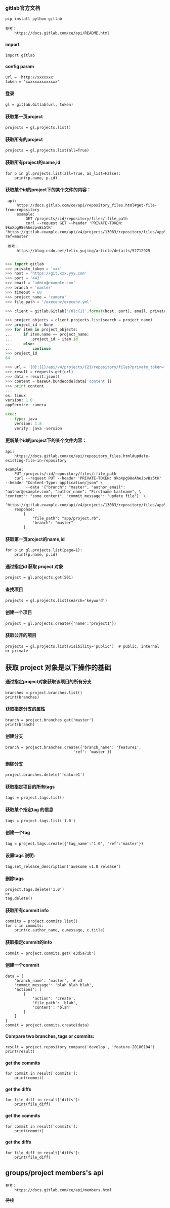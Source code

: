 <!--
author: hack0072008
head: http://www.etcunion.com/static/logo1_128x128.jpg
date: 2018-12-04
title: gitlab的restFul Api
tags: python,gitlab
images: http://www.etcunion.com/static/logo1_128x128.jpg
category: gitlab
status: publish
summary: python api操作gitlab
-->


### gitlab官方文档
    pip install python-gitlab
    
    参考：
        https://docs.gitlab.com/ce/api/README.html


#### import
    import gitlab

#### config param
    url = 'http://xxxxxxx'
    token = 'xxxxxxxxxxxxxx'

#### 登录
    gl = gitlab.Gitlab(url, token)

#### 获取第一页project
    projects = gl.projects.list()

#### 获取所有的project
    projects = gl.projects.list(all=True)


#### 获取所有project的name,id
    for p in gl.projects.list(all=True, as_list=False):
        print(p.name, p.id)

#### 获取某个id的project下的某个文件的内容：
     api:
         https://docs.gitlab.com/ce/api/repository_files.html#get-file-from-repository
         example:
             GET /projects/:id/repository/files/:file_path
             curl --request GET --header 'PRIVATE-TOKEN: 9koXpg98eAheJpvBs5tK' 'https://gitlab.example.com/api/v4/projects/13083/repository/files/app%2Fmodels%2Fkey%2Erb?ref=master'
             
     参考：
         https://blog.csdn.net/felix_yujing/article/details/52712925


```python

>>> import gitlab
>>> private_token = 'xxx'
>>> host = 'https://git.xxx.yyy.com'
>>> port = '443'
>>> email = 'admin@example.com'
>>> branch = 'master'
>>> timeout = 60
>>> project_name = 'camera'
>>> file_path = '/execenv/execenv.yml'

>>> client = gitlab.Gitlab('{0}:{1}'.format(host, port), email, private_token, timeout)

>>> project_objects = client.projects.list(search = project_name)
>>> project_id = None
>>> for item in project_objects:
...     if item.name == project_name:
...         project_id = item.id
...     else:
...         continue
>>> project_id
64

>>> url = '{0}:{1}/api/v4/projects/{2}/repository/files?private_token={3}&file_path={4}&ref={5}'.format(host, port, project_id, private_token, file_path, branch)
>>> result = requests.get(url)
>>> data = result.json()
>>> content = base64.b64decode(data['content'])
>>> print content
---
os: linux
version: 1.0
appService: camera

exec:
  - type: java
    version: 1.8
    verify: java -version
```
#### 更新某个id的project下的某个文件内容：
    api:
        https://docs.gitlab.com/ce/api/repository_files.html#update-existing-file-in-repository
    
    example:
        PUT /projects/:id/repository/files/:file_path
        curl --request PUT --header 'PRIVATE-TOKEN: 9koXpg98eAheJpvBs5tK' --header "Content-Type: application/json" \
             --data '{"branch": "master", "author_email": "author@example.com", "author_name": "Firstname Lastname", \
    "content": "some content", "commit_message": "update file"}' \
             'https://gitlab.example.com/api/v4/projects/13083/repository/files/app%2Fproject%2Erb'
        response:
            {
                "file_path": "app/project.rb",
                "branch": "master"
            }

  
#### 获取第一页project的name,id
    for p in gl.projects.list(page=1):
        print(p.name, p.id)

#### 通过指定id 获取 project 对象
    project = gl.projects.get(501)


#### 查找项目
    projects = gl.projects.list(search='keyword')

#### 创建一个项目
    project = gl.projects.create({'name':'project1'})


#### 获取公开的项目
    projects = gl.projects.list(visibility='public')  # public, internal or private


## 获取 project 对象是以下操作的基础

#### 通过指定project对象获取该项目的所有分支
    branches = project.branches.list()
    print(branches)


#### 获取指定分支的属性
    branch = project.branches.get('master')
    print(branch)

#### 创建分支
    branch = project.branches.create({'branch_name': 'feature1',
                                  'ref': 'master'})


#### 删除分支
    project.branches.delete('feature1')

#### 获取指定项目的所有tags
    tags = project.tags.list()

#### 获取某个指定tag 的信息
    tags = project.tags.list('1.0')

#### 创建一个tag
    tag = project.tags.create({'tag_name':'1.0', 'ref':'master'})

#### 设置tags 说明:
    tag.set_release_description('awesome v1.0 release')

#### 删除tags
    project.tags.delete('1.0')
    or
    tag.delete()


#### 获取所有commit info
    commits = project.commits.list()
    for c in commits:
        print(c.author_name, c.message, c.title)


#### 获取指定commit的info
    commit = project.commits.get('e3d5a71b')

#### 创建一个commit
    data = {
        'branch_name': 'master',  # v3
        'commit_message': 'blah blah blah',
        'actions': [
            {
                'action': 'create',
                'file_path': 'blah',
                'content': 'blah'
            }
        ]
    }
    commit = project.commits.create(data)

#### Compare two branches, tags or commits:
    result = project.repository_compare('develop', 'feature-20180104')
    print(result)

#### get the commits
    for commit in result['commits']:
        print(commit)


#### get the diffs
    for file_diff in result['diffs']:
        print(file_diff)

    
#### get the commits
    for commit in result['commits']:
        print(commit)

#### get the diffs
    for file_diff in result['diffs']:
        print(file_diff)
    
## groups/project members's api
    参考：
        https://docs.gitlab.com/ce/api/members.html


    
~~待续~~

